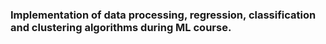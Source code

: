 ### Implementation of data processing, regression, classification and clustering algorithms during ML course.
